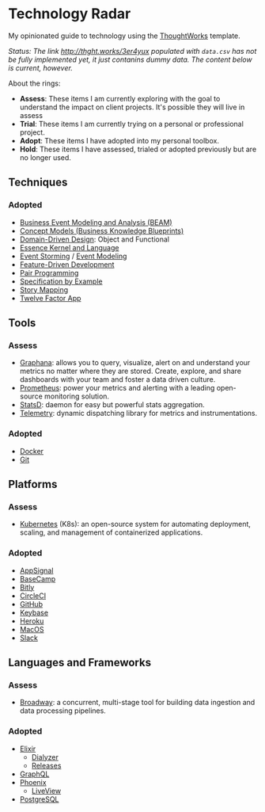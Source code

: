 # Technology Radar

My opinionated guide to technology using the [ThoughtWorks](https://www.thoughtworks.com/radar) template.

_Status: The link http://thght.works/3er4yux populated with `data.csv` has not be fully implemented yet,
it just contanins dummy data. The content below is current, however._

About the rings:

- __Assess__: These items I am currently exploring with the goal to understand the impact on client projects.
  It's possible they will live in assess
- __Trial__: These items I am currently trying on a personal or professional project.
- __Adopt__: These items I have adopted into my personal toolbox.
- __Hold__: These items I have assessed, trialed or adopted previously but are no longer used.

## Techniques

### Adopted

- [Business Event Modeling and Analysis (BEAM)](https://github.com/nicholasjhenry/business-event-modeling-and-analysis)
- [Concept Models (Business Knowledge Blueprints)](https://www.brsolutions.com/publications/business-knowledge-blueprints/)
- [Domain-Driven Design](https://github.com/civilcode/playbook/blob/master/education/trails/domain-driven-design.md): Object and Functional
- [Essence Kernel and Language](http://semat.org/documents/20181/57862/formal-18-10-02.pdf/866c80c0-cdc8-488b-bcf8-0c67cb60b5d7)
- [Event Storming](https://www.eventstorming.com) / [Event Modeling](https://eventmodeling.org)
- [Feature-Driven Development](https://books.google.ca/books?id=NhlFAAAAYAAJ)
- [Pair Programming](https://martinfowler.com/articles/on-pair-programming.html)
- [Specification by Example](https://github.com/civilcode/playbook/blob/master/education/trails/specification-by-example.md)
- [Story Mapping](https://www.jpattonassociates.com/user-story-mapping/)
- [Twelve Factor App](https://12factor.net)

## Tools

### Assess

- [Graphana](https://grafana.com): allows you to query, visualize, alert on and understand your metrics no matter where they are stored. Create, explore, and share dashboards with your team and foster a data driven culture.
- [Prometheus](https://prometheus.io): power your metrics and alerting with a leading open-source monitoring solution.
- [StatsD](https://github.com/statsd/statsd): daemon for easy but powerful stats aggregation.
- [Telemetry](https://github.com/beam-telemetry/telemetry): dynamic dispatching library for metrics and instrumentations.

### Adopted

- [Docker](https://www.docker.com)
- [Git](https://git-scm.com)

## Platforms

### Assess

- [Kubernetes](https://kubernetes.io) (K8s): an open-source system for automating deployment, scaling, and management of containerized applications.

### Adopted

- [AppSignal](https://appsignal.com)
- [BaseCamp](https://basecamp.com)
- [Bitly](https://bitly.com)
- [CircleCI](https://circleci.com)
- [GitHub](https://github.com)
- [Keybase](https://keybase.io/)
- [Heroku](https://www.heroku.com)
- [MacOS](https://www.apple.com/macos/)
- [Slack](https://slack.com)

## Languages and Frameworks

### Assess

- [Broadway](https://hexdocs.pm/broadway): a concurrent, multi-stage tool for building data ingestion and data processing pipelines.

### Adopted

- [Elixir](https://elixir-lang.org)
  - [Dialyzer](https://hexdocs.pm/dialyzex/readme.html)
  - [Releases](https://hexdocs.pm/mix/Mix.Tasks.Release.html)
- [GraphQL](https://graphql.org)
- [Phoenix](https://www.phoenixframework.org)
  - [LiveView](https://hexdocs.pm/phoenix_live_view/Phoenix.LiveView.html)
- [PostgreSQL](https://www.postgresql.org)

